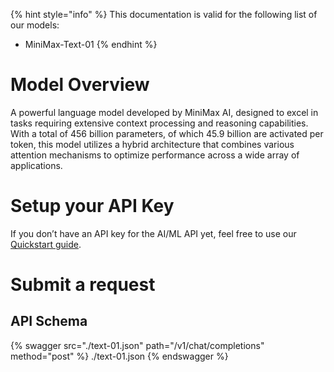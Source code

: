 [#references:start]: <> ({ "template": "openapi" })
{% hint style="info" %}
This documentation is valid for the following list of our models:
* MiniMax-Text-01
{% endhint %}

# Model Overview
A powerful language model developed by MiniMax AI, designed to excel in tasks requiring extensive context processing and reasoning capabilities. With a total of 456 billion parameters, of which 45.9 billion are activated per token, this model utilizes a hybrid architecture that combines various attention mechanisms to optimize performance across a wide array of applications.

# Setup your API Key
If you don’t have an API key for the AI/ML API yet, feel free to use our [Quickstart guide](https://docs.aimlapi.com/quickstart/setting-up).

# Submit a request
## API Schema
{% swagger src="./text-01.json" path="/v1/chat/completions" method="post" %}
./text-01.json
{% endswagger %}


[#references:end]: <> ({})